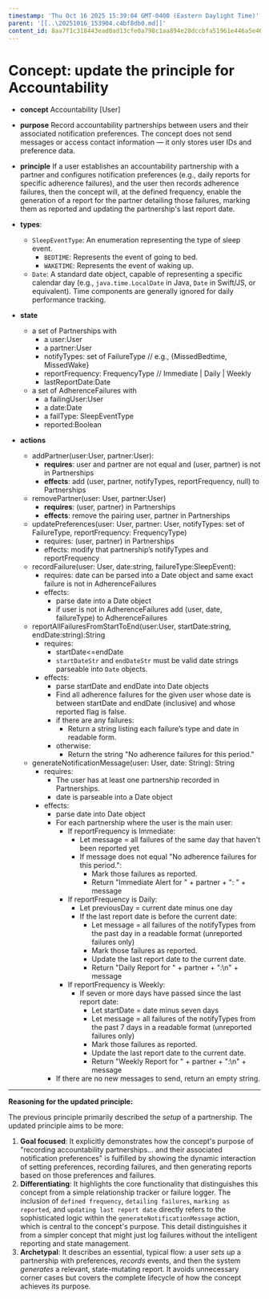 ```yaml
---
timestamp: 'Thu Oct 16 2025 15:39:04 GMT-0400 (Eastern Daylight Time)'
parent: '[[..\20251016_153904.c4bf8db0.md]]'
content_id: 8aa7f1c318443ead0ad13cfe0a798c1aa894e28dccbfa51961e446a5e466a6e1
---
```


# Concept: update the principle for Accountability

* **concept** Accountability \[User]

* **purpose** Record accountability partnerships between users and their associated notification preferences. The concept does not send messages or access contact information — it only stores user IDs and preference data.

* **principle** If a user establishes an accountability partnership with a partner and configures notification preferences (e.g., daily reports for specific adherence failures), and the user then records adherence failures, then the concept will, at the defined frequency, enable the generation of a report for the partner detailing those failures, marking them as reported and updating the partnership's last report date.

* **types**:
  * `SleepEventType`: An enumeration representing the type of sleep event.
    * `BEDTIME`: Represents the event of going to bed.
    * `WAKETIME`: Represents the event of waking up.
  * `Date`: A standard date object, capable of representing a specific calendar day (e.g., `java.time.LocalDate` in Java, `Date` in Swift/JS, or equivalent). Time components are generally ignored for daily performance tracking.

* **state**
  * a set of Partnerships with
    * a user:User
    * a partner:User
    * notifyTypes: set of FailureType // e.g., {MissedBedtime, MissedWake}
    * reportFrequency: FrequencyType // Immediate | Daily | Weekly
    * lastReportDate:Date
  * a set of AdherenceFailures with
    * a failingUser:User
    * a date:Date
    * a failType: SleepEventType
    * reported:Boolean

* **actions**
  * addPartner(user:User, partner:User):
    * **requires**: user and partner are not equal and (user, partner) is not in Partnerships
    * **effects**: add (user, partner, notifyTypes, reportFrequency, null) to Partnerships
  * removePartner(user: User, partner:User)
    * **requires**: (user, partner) in Partnerships
    * **effects**: remove the pairing user, partner in Partnerships
  * updatePreferences(user: User, partner: User, notifyTypes: set of FailureType, reportFrequency: FrequencyType)
    * requires: (user, partner) in Partnerships
    * effects: modify that partnership’s notifyTypes and reportFrequency
  * recordFailure(user: User, date:string, failureType:SleepEvent):
    * requires: date can be parsed into a Date object and same exact failure is not in AdherenceFailures
    * effects:
      * parse date into a Date object
      * if user is not in AdherenceFailures add (user, date, failureType) to AdherenceFailures
  * reportAllFailuresFromStartToEnd(user:User, startDate:string, endDate:string):String
    * requires:
      * startDate<=endDate
      * `startDateStr` and `endDateStr` must be valid date strings parseable into `Date` objects.
    * effects:
      * parse startDate and endDate into Date objects
      * Find all adherence failures for the given user whose date is between startDate and endDate (inclusive) and whose reported flag is false.
      * if there are any failures:
        * Return a string listing each failure’s type and date in readable form.
      * otherwise:
        * Return the string "No adherence failures for this period."
  * generateNotificationMessage(user: User, date: String): String
    * requires:
      * The user has at least one partnership recorded in Partnerships.
      * date is parseable into a Date object
    * effects:
      * parse date into Date object
      * For each partnership where the user is the main user:
        * If reportFrequency is Immediate:
          * Let message = all failures of the same day that haven't been reported yet
          * If message does not equal "No adherence failures for this period.":
            * Mark those failures as reported.
            * Return "Immediate Alert for " + partner + ": " + message
        * If reportFrequency is Daily:
          * Let previousDay = current date minus one day
          * If the last report date is before the current date:
            * Let message = all failures of the notifyTypes from the past day in a readable format (unreported failures only)
            * Mark those failures as reported.
            * Update the last report date to the current date.
            * Return "Daily Report for " + partner + ":\n" + message
        * If reportFrequency is Weekly:
          * If seven or more days have passed since the last report date:
            * Let startDate = date minus seven days
            * Let message = all failures of the notifyTypes from the past 7 days in a readable format (unreported failures only)
            * Mark those failures as reported.
            * Update the last report date to the current date.
            * Return "Weekly Report for " + partner + ":\n" + message
      * If there are no new messages to send, return an empty string.

***

**Reasoning for the updated principle:**

The previous principle primarily described the *setup* of a partnership. The updated principle aims to be more:

1. **Goal focused**: It explicitly demonstrates how the concept's purpose of "recording accountability partnerships... and their associated notification preferences" is fulfilled by showing the dynamic interaction of setting preferences, recording failures, and then generating reports based on those preferences and failures.
2. **Differentiating**: It highlights the core functionality that distinguishes this concept from a simple relationship tracker or failure logger. The inclusion of `defined frequency`, `detailing failures`, `marking as reported`, and `updating last report date` directly refers to the sophisticated logic within the `generateNotificationMessage` action, which is central to the concept's purpose. This detail distinguishes it from a simpler concept that might just log failures without the intelligent reporting and state management.
3. **Archetypal**: It describes an essential, typical flow: a user *sets up* a partnership with preferences, *records* events, and then the system *generates* a relevant, state-mutating report. It avoids unnecessary corner cases but covers the complete lifecycle of how the concept achieves its purpose.
